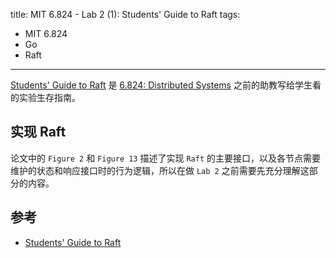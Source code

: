 title: MIT 6.824 - Lab 2 (1): Students' Guide to Raft
tags:
- MIT 6.824
- Go
- Raft
---

[Students' Guide to Raft](https://thesquareplanet.com/blog/students-guide-to-raft/) 是 [6.824: Distributed Systems](https://pdos.csail.mit.edu/6.824/) 之前的助教写给学生看的实验生存指南。

## 实现 Raft
论文中的 `Figure 2` 和 `Figure 13` 描述了实现 `Raft` 的主要接口，以及各节点需要维护的状态和响应接口时的行为逻辑，所以在做 `Lab 2` 之前需要先充分理解这部分的内容。

## 参考

* [Students' Guide to Raft](https://thesquareplanet.com/blog/students-guide-to-raft/)